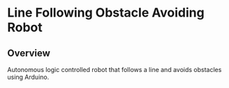 # Line Following Obstacle Avoiding Robot

## Overview
Autonomous logic controlled robot that follows a line and avoids obstacles using Arduino. 
